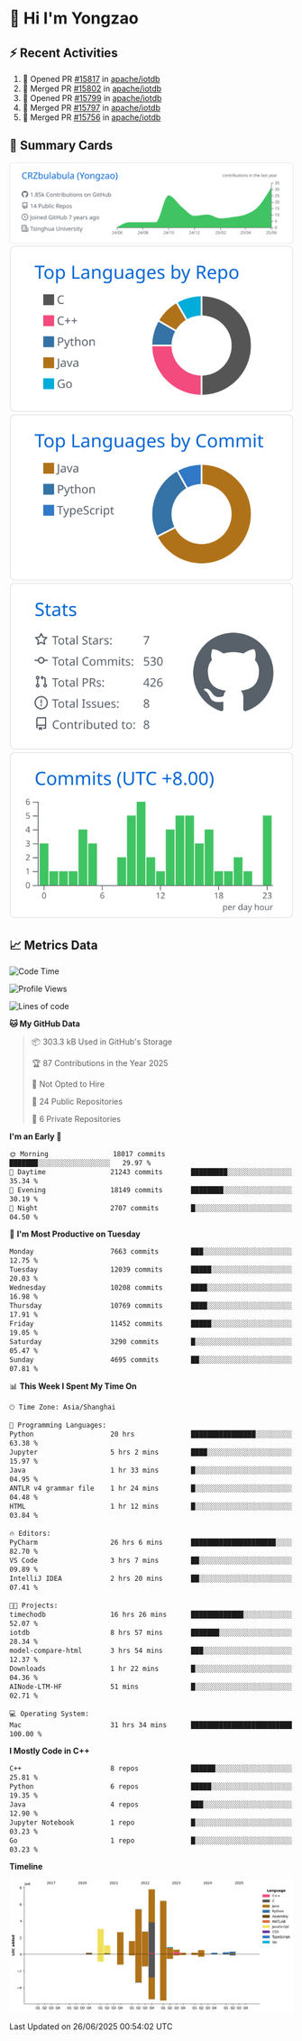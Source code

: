 # 👋 Hi I'm Yongzao

## ⚡ Recent Activities
<!--START_SECTION:activity-->
1. 💪 Opened PR [#15817](https://github.com/apache/iotdb/pull/15817) in [apache/iotdb](https://github.com/apache/iotdb)
2. 🎉 Merged PR [#15802](https://github.com/apache/iotdb/pull/15802) in [apache/iotdb](https://github.com/apache/iotdb)
3. 💪 Opened PR [#15799](https://github.com/apache/iotdb/pull/15799) in [apache/iotdb](https://github.com/apache/iotdb)
4. 🎉 Merged PR [#15797](https://github.com/apache/iotdb/pull/15797) in [apache/iotdb](https://github.com/apache/iotdb)
5. 🎉 Merged PR [#15756](https://github.com/apache/iotdb/pull/15756) in [apache/iotdb](https://github.com/apache/iotdb)
<!--END_SECTION:activity-->

## 🎑 Summary Cards

[![](https://raw.githubusercontent.com/CRZbulabula/CRZbulabula/main/profile-summary-card-output/github/0-profile-details.svg)](https://github.com/vn7n24fzkq/github-profile-summary-cards)
[![](https://raw.githubusercontent.com/CRZbulabula/CRZbulabula/main/profile-summary-card-output/github/1-repos-per-language.svg)](https://github.com/vn7n24fzkq/github-profile-summary-cards) [![](https://raw.githubusercontent.com/CRZbulabula/CRZbulabula/main/profile-summary-card-output/github/2-most-commit-language.svg)](https://github.com/vn7n24fzkq/github-profile-summary-cards)
[![](https://raw.githubusercontent.com/CRZbulabula/CRZbulabula/main/profile-summary-card-output/github/3-stats.svg)](https://github.com/vn7n24fzkq/github-profile-summary-cards) [![](https://raw.githubusercontent.com/CRZbulabula/CRZbulabula/main/profile-summary-card-output/github/4-productive-time.svg)](https://github.com/vn7n24fzkq/github-profile-summary-cards)

## 📈 Metrics Data

<!--START_SECTION:waka-->
![Code Time](http://img.shields.io/badge/Code%20Time-974%20hrs%2010%20mins-blue)

![Profile Views](http://img.shields.io/badge/Profile%20Views-0-blue)

![Lines of code](https://img.shields.io/badge/From%20Hello%20World%20I%27ve%20Written-33.8%20million%20lines%20of%20code-blue)

**🐱 My GitHub Data** 

> 📦 303.3 kB Used in GitHub's Storage 
 > 
> 🏆 87 Contributions in the Year 2025
 > 
> 🚫 Not Opted to Hire
 > 
> 📜 24 Public Repositories 
 > 
> 🔑 6 Private Repositories 
 > 
**I'm an Early 🐤** 

```text
🌞 Morning                18017 commits       ███████░░░░░░░░░░░░░░░░░░   29.97 % 
🌆 Daytime                21243 commits       █████████░░░░░░░░░░░░░░░░   35.34 % 
🌃 Evening                18149 commits       ████████░░░░░░░░░░░░░░░░░   30.19 % 
🌙 Night                  2707 commits        █░░░░░░░░░░░░░░░░░░░░░░░░   04.50 % 
```
📅 **I'm Most Productive on Tuesday** 

```text
Monday                   7663 commits        ███░░░░░░░░░░░░░░░░░░░░░░   12.75 % 
Tuesday                  12039 commits       █████░░░░░░░░░░░░░░░░░░░░   20.03 % 
Wednesday                10208 commits       ████░░░░░░░░░░░░░░░░░░░░░   16.98 % 
Thursday                 10769 commits       ████░░░░░░░░░░░░░░░░░░░░░   17.91 % 
Friday                   11452 commits       █████░░░░░░░░░░░░░░░░░░░░   19.05 % 
Saturday                 3290 commits        █░░░░░░░░░░░░░░░░░░░░░░░░   05.47 % 
Sunday                   4695 commits        ██░░░░░░░░░░░░░░░░░░░░░░░   07.81 % 
```


📊 **This Week I Spent My Time On** 

```text
🕑︎ Time Zone: Asia/Shanghai

💬 Programming Languages: 
Python                   20 hrs              ████████████████░░░░░░░░░   63.38 % 
Jupyter                  5 hrs 2 mins        ████░░░░░░░░░░░░░░░░░░░░░   15.97 % 
Java                     1 hr 33 mins        █░░░░░░░░░░░░░░░░░░░░░░░░   04.95 % 
ANTLR v4 grammar file    1 hr 24 mins        █░░░░░░░░░░░░░░░░░░░░░░░░   04.48 % 
HTML                     1 hr 12 mins        █░░░░░░░░░░░░░░░░░░░░░░░░   03.84 % 

🔥 Editors: 
PyCharm                  26 hrs 6 mins       █████████████████████░░░░   82.70 % 
VS Code                  3 hrs 7 mins        ██░░░░░░░░░░░░░░░░░░░░░░░   09.89 % 
IntelliJ IDEA            2 hrs 20 mins       ██░░░░░░░░░░░░░░░░░░░░░░░   07.41 % 

🐱‍💻 Projects: 
timechodb                16 hrs 26 mins      █████████████░░░░░░░░░░░░   52.07 % 
iotdb                    8 hrs 57 mins       ███████░░░░░░░░░░░░░░░░░░   28.34 % 
model-compare-html       3 hrs 54 mins       ███░░░░░░░░░░░░░░░░░░░░░░   12.37 % 
Downloads                1 hr 22 mins        █░░░░░░░░░░░░░░░░░░░░░░░░   04.36 % 
AINode-LTM-HF            51 mins             █░░░░░░░░░░░░░░░░░░░░░░░░   02.71 % 

💻 Operating System: 
Mac                      31 hrs 34 mins      █████████████████████████   100.00 % 
```

**I Mostly Code in C++** 

```text
C++                      8 repos             ██████░░░░░░░░░░░░░░░░░░░   25.81 % 
Python                   6 repos             █████░░░░░░░░░░░░░░░░░░░░   19.35 % 
Java                     4 repos             ███░░░░░░░░░░░░░░░░░░░░░░   12.90 % 
Jupyter Notebook         1 repo              █░░░░░░░░░░░░░░░░░░░░░░░░   03.23 % 
Go                       1 repo              █░░░░░░░░░░░░░░░░░░░░░░░░   03.23 % 
```



**Timeline**

![Lines of Code chart](https://raw.githubusercontent.com/CRZbulabula/CRZbulabula/main/assets/bar_graph.png)


 Last Updated on 26/06/2025 00:54:02 UTC
<!--END_SECTION:waka-->

